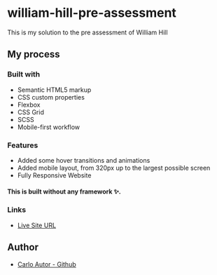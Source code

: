 # william-hill-pre-assessment

This is my solution to the pre assessment of William Hill

## My process

### Built with

-   Semantic HTML5 markup
-   CSS custom properties
-   Flexbox
-   CSS Grid
-   SCSS
-   Mobile-first workflow

### Features

-   Added some hover transitions and animations
-   Added mobile layout, from 320px up to the largest possible screen
-   Fully Responsive Website

#### This is built without any framework ✨.

### Links

-   [Live Site URL](https://a14313.github.io/william-hill-pre-assessment/dist)

## Author

-   [Carlo Autor - Github](https://github.com/A14313)
